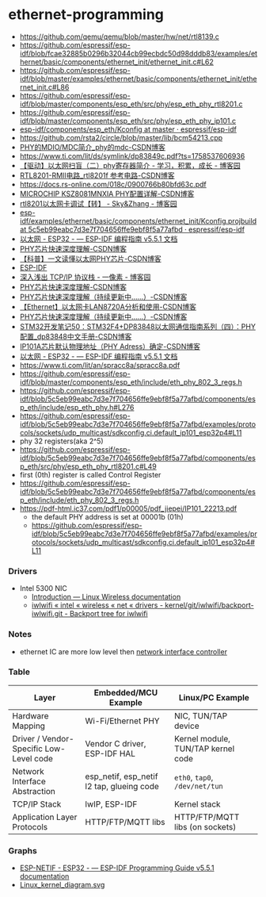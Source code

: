 ethernet-programming
====================
- https://github.com/qemu/qemu/blob/master/hw/net/rtl8139.c
- https://github.com/espressif/esp-idf/blob/fcae32885b0296b32044cb99ecbdc50d98dddb83/examples/ethernet/basic/components/ethernet_init/ethernet_init.c#L62
- https://github.com/espressif/esp-idf/blob/master/examples/ethernet/basic/components/ethernet_init/ethernet_init.c#L86
- https://github.com/espressif/esp-idf/blob/master/components/esp_eth/src/phy/esp_eth_phy_rtl8201.c
- https://github.com/espressif/esp-idf/blob/master/components/esp_eth/src/phy/esp_eth_phy_ip101.c
- [esp-idf/components/esp_eth/Kconfig at master · espressif/esp-idf](https://github.com/espressif/esp-idf/blob/master/components/esp_eth/Kconfig)
- https://github.com/rsta2/circle/blob/master/lib/bcm54213.cpp
- [PHY的MDIO/MDC简介_phy的mdc-CSDN博客](https://blog.csdn.net/linyangspring/article/details/27177277)
- https://www.ti.com/lit/ds/symlink/dp83849c.pdf?ts=1758537606936
- [【驱动】以太网扫盲（二）phy寄存器简介 - 学习，积累，成长 - 博客园](https://www.cnblogs.com/dongxb/p/17365055.html)
- [RTL8201-RMII电路_rtl8201f 参考电路-CSDN博客](https://blog.csdn.net/weixin_42005993/article/details/88563909)
- https://docs.rs-online.com/018c/0900766b80bfd63c.pdf
- [MICROCHIP KSZ8081MNXIA PHY配置详解-CSDN博客](https://blog.csdn.net/qq_44832590/article/details/127102685)
- [rtl8201以太网卡调试【转】 - Sky&Zhang - 博客园](https://www.cnblogs.com/sky-heaven/p/10335510.html)
- [esp-idf/examples/ethernet/basic/components/ethernet_init/Kconfig.projbuild at 5c5eb99eabc7d3e7f704656ffe9ebf8f5a77afbd · espressif/esp-idf](https://github.com/espressif/esp-idf/blob/5c5eb99eabc7d3e7f704656ffe9ebf8f5a77afbd/examples/ethernet/basic/components/ethernet_init/Kconfig.projbuild#L16)
- [以太网 - ESP32 - — ESP-IDF 编程指南 v5.5.1 文档](https://docs.espressif.com/projects/esp-idf/zh_CN/stable/esp32/api-reference/network/esp_eth.html#misc-operation-of-driver)
- [PHY芯片快速深度理解-CSDN博客](https://blog.csdn.net/zhiyuan2021/article/details/125420299)
- [【科普】一文读懂以太网PHY芯片-CSDN博客](https://blog.csdn.net/weixin_43381663/article/details/131874207)
- [ESP-IDF](https://sourcevu.sysprogs.com/espressif/esp-idf/)
- [深入浅出 TCP/IP 协议栈 - 一像素 - 博客园](https://www.cnblogs.com/onepixel/p/7092302.html)
- [PHY芯片快速深度理解-CSDN博客](https://blog.csdn.net/zhiyuan2021/article/details/125420299)
- [PHY芯片快速深度理解（持续更新中……）-CSDN博客](https://blog.csdn.net/qq_40715266/article/details/124095801)
- [【Ethernet】以太网卡LAN8720A分析和使用-CSDN博客](https://blog.csdn.net/ZHONGCAI0901/article/details/118302801)
- [PHY芯片快速深度理解（持续更新中……）-CSDN博客](https://blog.csdn.net/qq_40715266/article/details/124095801)
- [STM32开发笔记50：STM32F4+DP83848以太网通信指南系列（四）：PHY配置_dp83848中文手册-CSDN博客](https://snmplink.blog.csdn.net/article/details/84845984)
- [IP101A芯片默认物理地址（PHY Adress）确定-CSDN博客](https://blog.csdn.net/Ropai/article/details/6961157)
- [以太网 - ESP32 - — ESP-IDF 编程指南 v5.5.1 文档](https://docs.espressif.com/projects/esp-idf/zh_CN/stable/esp32/api-reference/network/esp_eth.html)
- https://www.ti.com/lit/an/spracc8a/spracc8a.pdf
- https://github.com/espressif/esp-idf/blob/master/components/esp_eth/include/eth_phy_802_3_regs.h
- https://github.com/espressif/esp-idf/blob/5c5eb99eabc7d3e7f704656ffe9ebf8f5a77afbd/components/esp_eth/include/esp_eth_phy.h#L276
- https://github.com/espressif/esp-idf/blob/5c5eb99eabc7d3e7f704656ffe9ebf8f5a77afbd/examples/protocols/sockets/udp_multicast/sdkconfig.ci.default_ip101_esp32p4#L11
- phy 32 registers(aka 2^5)
- https://github.com/espressif/esp-idf/blob/5c5eb99eabc7d3e7f704656ffe9ebf8f5a77afbd/components/esp_eth/src/phy/esp_eth_phy_rtl8201.c#L49
- first (0th) register is called Control Register
- https://github.com/espressif/esp-idf/blob/5c5eb99eabc7d3e7f704656ffe9ebf8f5a77afbd/components/esp_eth/include/eth_phy_802_3_regs.h
- https://pdf-html.ic37.com/pdf1/p00005/pdf_jiepei/IP101_22213.pdf
  - the default PHY address is set at 00001b (01h)
  - https://github.com/espressif/esp-idf/blob/5c5eb99eabc7d3e7f704656ffe9ebf8f5a77afbd/examples/protocols/sockets/udp_multicast/sdkconfig.ci.default_ip101_esp32p4#L11

### Drivers
- Intel 5300 NIC
  - [Introduction — Linux Wireless documentation](https://wireless.docs.kernel.org/en/latest/en/users/drivers/iwlwifi/core_release.html)  
  - [iwlwifi « intel « wireless « net « drivers - kernel/git/iwlwifi/backport-iwlwifi.git - Backport tree for iwlwifi](https://git.kernel.org/pub/scm/linux/kernel/git/iwlwifi/backport-iwlwifi.git/tree/drivers/net/wireless/intel/iwlwifi)
### Notes
- ethernet IC are more low level then [network interface controller](https://en.wikipedia.org/wiki/Network_interface_controller)

### Table
| Layer                              | Embedded/MCU Example         | Linux/PC Example                   |
|-------------------------------------|------------------------------|-------------------------------------|
| Hardware Mapping                    | Wi-Fi/Ethernet PHY           | NIC, TUN/TAP device                |
| Driver / Vendor-Specific Low-Level code | Vendor C driver, ESP-IDF HAL | Kernel module, TUN/TAP kernel code |
| Network Interface Abstraction       | esp_netif, esp_netif l2 tap, glueing code        | `eth0`, `tap0`, `/dev/net/tun`     |
| TCP/IP Stack                        | lwIP, ESP-IDF                | Kernel stack                       |
| Application Layer Protocols         | HTTP/FTP/MQTT libs           | HTTP/FTP/MQTT libs (on sockets)    |

### Graphs
- [ESP-NETIF - ESP32 - — ESP-IDF Programming Guide v5.5.1 documentation](https://docs.espressif.com/projects/esp-idf/en/stable/esp32/api-reference/network/esp_netif.html#esp-netif-architecture)
- [Linux_kernel_diagram.svg](https://graphviz.org/Gallery/directed/Linux_kernel_diagram.svg)
